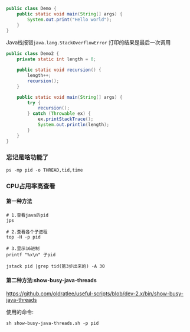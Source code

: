 ```java
public class Demo {
    public static void main(String[] args) {
        System.out.print("Hello world");
    }
}
```

Java栈报错`java.lang.StackOverflowError`
打印的结果是最后一次调用

```java
public class Demo2 {
    private static int length = 0;

    public static void recursion() {
        length++;
        recursion();
    }

    public static void main(String[] args) {
        try {
            recursion();
        } catch (Throwable ex) {
            ex.printStackTrace();
            System.out.println(length);
        }
    }
}
```

### 忘记是啥功能了

```shell
ps -mp pid -o THREAD,tid,time
```

### CPU占用率高查看

#### 第一种方法

```shell
# 1.查看java的pid
jps

# 2.查看各个子进程
top -H -p pid

# 3.显示16进制
printf "%x\n" 子pid

jstack pid |grep tid(第3步出来的) -A 30
```

#### 第二种方法:show-busy-java-threads

https://github.com/oldratlee/useful-scripts/blob/dev-2.x/bin/show-busy-java-threads

使用的命令:

```shell
sh show-busy-java-threads.sh -p pid
```



